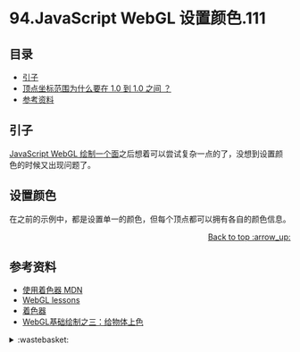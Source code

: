 # 94.JavaScript WebGL 设置颜色.111
## <a name="index"></a> 目录
- [引子](#start)
- [顶点坐标范围为什么要在 1.0 到 1.0 之间 ？](#ques1)
- [参考资料](#reference)

## <a name="start"></a> 引子
[JavaScript WebGL 绘制一个面][url-pre]之后想着可以尝试复杂一点的了，没想到设置颜色的时候又出现问题了。

## <a name="ques1"></a> 设置颜色
在之前的示例中，都是设置单一的颜色，但每个顶点都可以拥有各自的颜色信息。

<div align="right"><a href="#index">Back to top :arrow_up:</a></div>


## <a name="reference"></a> 参考资料
- [使用着色器 MDN][url-3]
- [WebGL lessons][url-1]
- [着色器][url-2]
- [WebGL基础绘制之三：给物体上色][url-4]

[url-pre]:https://github.com/XXHolic/segment/issues/111
[url-1]:https://webglfundamentals.org/
[url-2]:https://learnopengl-cn.github.io/01%20Getting%20started/05%20Shaders/
[url-3]:https://developer.mozilla.org/zh-CN/docs/Web/API/WebGL_API/Tutorial/Using_shaders_to_apply_color_in_WebGL
[url-4]:http://www.jiazhengblog.com/blog/2016/02/22/2923/

[url-5]:https://webglfundamentals.org/
[url-6]:https://xxholic.github.io/lab/segment/93/use-program.html
[url-7]:https://developer.mozilla.org/en-US/docs/Web/API/WebGLRenderingContext/useProgram

[url-local-1]:../images/93/1.png

<details>
<summary>:wastebasket:</summary>


</details>

